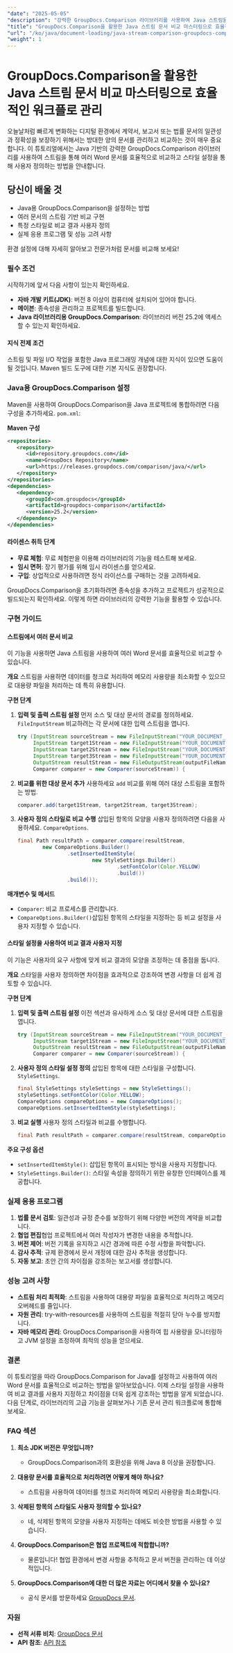 ```yaml
---
"date": "2025-05-05"
"description": "강력한 GroupDocs.Comparison 라이브러리를 사용하여 Java 스트림을 사용하여 Word 문서를 효율적으로 비교하는 방법을 알아보세요. 스트림 기반 비교 기능을 숙달하고 스타일을 사용자 정의하세요."
"title": "GroupDocs.Comparison을 활용한 Java 스트림 문서 비교 마스터링으로 효율적인 워크플로 관리"
"url": "/ko/java/document-loading/java-stream-comparison-groupdocs-comparison/"
"weight": 1
---
```


# GroupDocs.Comparison을 활용한 Java 스트림 문서 비교 마스터링으로 효율적인 워크플로 관리

오늘날처럼 빠르게 변화하는 디지털 환경에서 계약서, 보고서 또는 법률 문서의 일관성과 정확성을 보장하기 위해서는 방대한 양의 문서를 관리하고 비교하는 것이 매우 중요합니다. 이 튜토리얼에서는 Java 기반의 강력한 GroupDocs.Comparison 라이브러리를 사용하여 스트림을 통해 여러 Word 문서를 효율적으로 비교하고 스타일 설정을 통해 사용자 정의하는 방법을 안내합니다.

## 당신이 배울 것
- Java용 GroupDocs.Comparison을 설정하는 방법
- 여러 문서의 스트림 기반 비교 구현
- 특정 스타일로 비교 결과 사용자 정의
- 실제 응용 프로그램 및 성능 고려 사항

환경 설정에 대해 자세히 알아보고 전문가처럼 문서를 비교해 보세요!

### 필수 조건
시작하기에 앞서 다음 사항이 있는지 확인하세요.
- **자바 개발 키트(JDK)**: 버전 8 이상이 컴퓨터에 설치되어 있어야 합니다.
- **메이븐**: 종속성을 관리하고 프로젝트를 빌드합니다.
- **Java 라이브러리용 GroupDocs.Comparison**: 라이브러리 버전 25.2에 액세스할 수 있는지 확인하세요.

#### 지식 전제 조건
스트림 및 파일 I/O 작업을 포함한 Java 프로그래밍 개념에 대한 지식이 있으면 도움이 될 것입니다. Maven 빌드 도구에 대한 기본 지식도 권장합니다.

### Java용 GroupDocs.Comparison 설정
Maven을 사용하여 GroupDocs.Comparison을 Java 프로젝트에 통합하려면 다음 구성을 추가하세요. `pom.xml`:

**Maven 구성**
```xml
<repositories>
   <repository>
      <id>repository.groupdocs.com</id>
      <name>GroupDocs Repository</name>
      <url>https://releases.groupdocs.com/comparison/java/</url>
   </repository>
</repositories>
<dependencies>
   <dependency>
      <groupId>com.groupdocs</groupId>
      <artifactId>groupdocs-comparison</artifactId>
      <version>25.2</version>
   </dependency>
</dependencies>
```

#### 라이센스 취득 단계
- **무료 체험**: 무료 체험판을 이용해 라이브러리의 기능을 테스트해 보세요.
- **임시 면허**: 장기 평가를 위해 임시 라이센스를 얻으세요.
- **구입**: 상업적으로 사용하려면 정식 라이선스를 구매하는 것을 고려하세요.

GroupDocs.Comparison을 초기화하려면 종속성을 추가하고 프로젝트가 성공적으로 빌드되는지 확인하세요. 이렇게 하면 라이브러리의 강력한 기능을 활용할 수 있습니다.

### 구현 가이드
#### 스트림에서 여러 문서 비교
이 기능을 사용하면 Java 스트림을 사용하여 여러 Word 문서를 효율적으로 비교할 수 있습니다.

**개요**
스트림을 사용하면 데이터를 청크로 처리하여 메모리 사용량을 최소화할 수 있으므로 대용량 파일을 처리하는 데 특히 유용합니다.

**구현 단계**
1. **입력 및 출력 스트림 설정**
   먼저 소스 및 대상 문서의 경로를 정의하세요. `FileInputStream` 비교하려는 각 문서에 대한 입력 스트림을 엽니다.
   ```java
   try (InputStream sourceStream = new FileInputStream("YOUR_DOCUMENT_DIRECTORY/SOURCE_WORD");
        InputStream target1Stream = new FileInputStream("YOUR_DOCUMENT_DIRECTORY/TARGET1_WORD");
        InputStream target2Stream = new FileInputStream("YOUR_DOCUMENT_DIRECTORY/TARGET2_WORD");
        InputStream target3Stream = new FileInputStream("YOUR_DOCUMENT_DIRECTORY/TARGET3_WORD");
        OutputStream resultStream = new FileOutputStream(outputFileName);
        Comparer comparer = new Comparer(sourceStream)) {
   ```

2. **비교를 위한 대상 문서 추가**
   사용하세요 `add` 비교를 위해 여러 대상 스트림을 포함하는 방법.
   ```java
   comparer.add(target1Stream, target2Stream, target3Stream);
   ```

3. **사용자 정의 스타일로 비교 수행**
   삽입된 항목의 모양을 사용자 정의하려면 다음을 사용하세요. `CompareOptions`.
   ```java
   final Path resultPath = comparer.compare(resultStream,
           new CompareOptions.Builder()
                   .setInsertedItemStyle(
                           new StyleSettings.Builder()
                                   .setFontColor(Color.YELLOW)
                                   .build())
                   .build());
   ```

**매개변수 및 메서드**
- `Comparer`: 비교 프로세스를 관리합니다.
- `CompareOptions.Builder()`삽입된 항목의 스타일을 지정하는 등 비교 설정을 사용자 지정할 수 있습니다.

#### 스타일 설정을 사용하여 비교 결과 사용자 지정
이 기능은 사용자의 요구 사항에 맞게 비교 결과의 모양을 조정하는 데 중점을 둡니다.

**개요**
스타일을 사용자 정의하면 차이점을 효과적으로 강조하여 변경 사항을 더 쉽게 검토할 수 있습니다.

**구현 단계**
1. **입력 및 출력 스트림 설정**
   이전 섹션과 유사하게 소스 및 대상 문서에 대한 스트림을 엽니다.
   ```java
   try (InputStream sourceStream = new FileInputStream("YOUR_DOCUMENT_DIRECTORY/SOURCE_WORD");
        InputStream target1Stream = new FileInputStream("YOUR_DOCUMENT_DIRECTORY/TARGET_WORD");
        OutputStream resultStream = new FileOutputStream(outputFileName);
        Comparer comparer = new Comparer(sourceStream)) {
   ```

2. **사용자 정의 스타일 설정 정의**
   삽입된 항목에 대한 스타일을 구성합니다. `StyleSettings`.
   ```java
   final StyleSettings styleSettings = new StyleSettings();
   styleSettings.setFontColor(Color.YELLOW);
   CompareOptions compareOptions = new CompareOptions();
   compareOptions.setInsertedItemStyle(styleSettings);
   ```

3. **비교 실행**
   사용자 정의 스타일과 비교를 수행합니다.
   ```java
   final Path resultPath = comparer.compare(resultStream, compareOptions);
   ```

**주요 구성 옵션**
- `setInsertedItemStyle()`: 삽입된 항목이 표시되는 방식을 사용자 지정합니다.
- `StyleSettings.Builder()`: 스타일 속성을 정의하기 위한 유창한 인터페이스를 제공합니다.

### 실제 응용 프로그램
1. **법률 문서 검토**: 일관성과 규정 준수를 보장하기 위해 다양한 버전의 계약을 비교합니다.
2. **협업 편집**협업 프로젝트에서 여러 작성자가 변경한 내용을 추적합니다.
3. **버전 제어**: 버전 기록을 유지하고 시간 경과에 따른 수정 사항을 파악합니다.
4. **감사 추적**: 규제 환경에서 문서 개정에 대한 감사 추적을 생성합니다.
5. **자동 보고**: 초안 간의 차이점을 강조하는 보고서를 생성합니다.

### 성능 고려 사항
- **스트림 처리 최적화**: 스트림을 사용하여 대용량 파일을 효율적으로 처리하고 메모리 오버헤드를 줄입니다.
- **자원 관리**: try-with-resources를 사용하여 스트림을 적절히 닫아 누수를 방지합니다.
- **자바 메모리 관리**: GroupDocs.Comparison을 사용하여 힙 사용량을 모니터링하고 JVM 설정을 조정하여 최적의 성능을 얻으세요.

### 결론
이 튜토리얼을 따라 GroupDocs.Comparison for Java를 설정하고 사용하여 여러 Word 문서를 효율적으로 비교하는 방법을 알아보았습니다. 이제 스타일 설정을 사용하여 비교 결과를 사용자 지정하고 차이점을 더욱 쉽게 강조하는 방법을 알게 되었습니다. 다음 단계로, 라이브러리의 고급 기능을 살펴보거나 기존 문서 관리 워크플로에 통합해 보세요.

### FAQ 섹션
1. **최소 JDK 버전은 무엇입니까?**
   - GroupDocs.Comparison과의 호환성을 위해 Java 8 이상을 권장합니다.

2. **대용량 문서를 효율적으로 처리하려면 어떻게 해야 하나요?**
   - 스트림을 사용하여 데이터를 청크로 처리하여 메모리 사용량을 최소화합니다.

3. **삭제된 항목의 스타일도 사용자 정의할 수 있나요?**
   - 네, 삭제된 항목의 모양을 사용자 지정하는 데에도 비슷한 방법을 사용할 수 있습니다.

4. **GroupDocs.Comparison은 협업 프로젝트에 적합합니까?**
   - 물론입니다! 협업 환경에서 변경 사항을 추적하고 문서 버전을 관리하는 데 이상적입니다.

5. **GroupDocs.Comparison에 대한 더 많은 자료는 어디에서 찾을 수 있나요?**
   - 공식 문서를 방문하세요 [GroupDocs 문서](https://docs.groupdocs.com/comparison/java/).

### 자원
- **선적 서류 비치**: [GroupDocs 문서](https://docs.groupdocs.com/comparison/java/)
- **API 참조**: [API 참조](https://www.groupdocs.com/content/reports/documentation/api-reference/groupdocs-comparison-for-java-api)